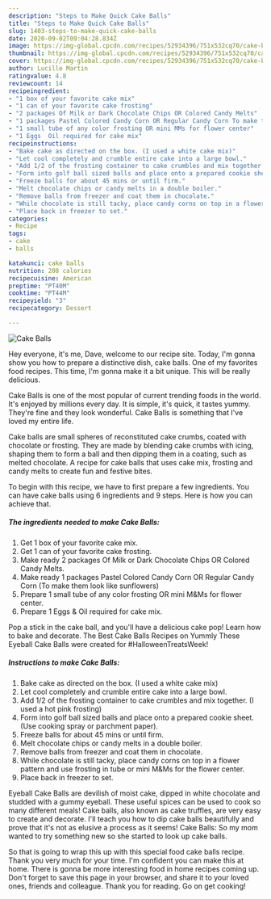 ```yaml
---
description: "Steps to Make Quick Cake Balls"
title: "Steps to Make Quick Cake Balls"
slug: 1403-steps-to-make-quick-cake-balls
date: 2020-09-02T09:04:28.834Z
image: https://img-global.cpcdn.com/recipes/52934396/751x532cq70/cake-balls-recipe-main-photo.jpg
thumbnail: https://img-global.cpcdn.com/recipes/52934396/751x532cq70/cake-balls-recipe-main-photo.jpg
cover: https://img-global.cpcdn.com/recipes/52934396/751x532cq70/cake-balls-recipe-main-photo.jpg
author: Lucille Martin
ratingvalue: 4.8
reviewcount: 14
recipeingredient:
- "1 box of your favorite cake mix"
- "1 can of your favorite cake frosting"
- "2 packages Of Milk or Dark Chocolate Chips OR Colored Candy Melts"
- "1 packages Pastel Colored Candy Corn OR Regular Candy Corn To make them look like sunflowers"
- "1 small tube of any color frosting OR mini MMs for flower center"
- "1 Eggs  Oil required for cake mix"
recipeinstructions:
- "Bake cake as directed on the box. (I used a white cake mix)"
- "Let cool completely and crumble entire cake into a large bowl."
- "Add 1/2 of the frosting container to cake crumbles and mix together. (I used a hot pink frosting)"
- "Form into golf ball sized balls and place onto a prepared cookie sheet.  (Use cooking spray or parchment paper)."
- "Freeze balls for about 45 mins or until firm."
- "Melt chocolate chips or candy melts in a double boiler."
- "Remove balls from freezer and coat them in chocolate."
- "While chocolate is still tacky, place candy corns on top in a flower pattern and use frosting in tube or mini M&amp;Ms for the flower center."
- "Place back in freezer to set."
categories:
- Recipe
tags:
- cake
- balls

katakunci: cake balls 
nutrition: 208 calories
recipecuisine: American
preptime: "PT40M"
cooktime: "PT44M"
recipeyield: "3"
recipecategory: Dessert

---
```



![Cake Balls](https://img-global.cpcdn.com/recipes/52934396/751x532cq70/cake-balls-recipe-main-photo.jpg)

Hey everyone, it's me, Dave, welcome to our recipe site. Today, I'm gonna show you how to prepare a distinctive dish, cake balls. One of my favorites food recipes. This time, I'm gonna make it a bit unique. This will be really delicious.

Cake Balls is one of the most popular of current trending foods in the world. It's enjoyed by millions every day. It is simple, it's quick, it tastes yummy. They're fine and they look wonderful. Cake Balls is something that I've loved my entire life.

Cake balls are small spheres of reconstituted cake crumbs, coated with chocolate or frosting. They are made by blending cake crumbs with icing, shaping them to form a ball and then dipping them in a coating, such as melted chocolate. A recipe for cake balls that uses cake mix, frosting and candy melts to create fun and festive bites.


To begin with this recipe, we have to first prepare a few ingredients. You can have cake balls using 6 ingredients and 9 steps. Here is how you can achieve that.

<!--inarticleads1-->

##### The ingredients needed to make Cake Balls:

1. Get 1 box of your favorite cake mix.
1. Get 1 can of your favorite cake frosting.
1. Make ready 2 packages Of Milk or Dark Chocolate Chips OR Colored Candy Melts.
1. Make ready 1 packages Pastel Colored Candy Corn OR Regular Candy Corn (To make them look like sunflowers)
1. Prepare 1 small tube of any color frosting OR mini M&amp;Ms for flower center.
1. Prepare 1 Eggs &amp; Oil required for cake mix.


Pop a stick in the cake ball, and you&#39;ll have a delicious cake pop! Learn how to bake and decorate. The Best Cake Balls Recipes on Yummly These Eyeball Cake Balls were created for #HalloweenTreatsWeek! 

<!--inarticleads2-->

##### Instructions to make Cake Balls:

1. Bake cake as directed on the box. (I used a white cake mix)
1. Let cool completely and crumble entire cake into a large bowl.
1. Add 1/2 of the frosting container to cake crumbles and mix together. (I used a hot pink frosting)
1. Form into golf ball sized balls and place onto a prepared cookie sheet.  (Use cooking spray or parchment paper).
1. Freeze balls for about 45 mins or until firm.
1. Melt chocolate chips or candy melts in a double boiler.
1. Remove balls from freezer and coat them in chocolate.
1. While chocolate is still tacky, place candy corns on top in a flower pattern and use frosting in tube or mini M&amp;Ms for the flower center.
1. Place back in freezer to set.


Eyeball Cake Balls are devilish of moist cake, dipped in white chocolate and studded with a gummy eyeball. These useful spices can be used to cook so many different meals! Cake balls, also known as cake truffles, are very easy to create and decorate. I&#39;ll teach you how to dip cake balls beautifully and prove that it&#39;s not as elusive a process as it seems! Cake Balls: So my mom wanted to try something new so she started to look up cake balls. 

So that is going to wrap this up with this special food cake balls recipe. Thank you very much for your time. I'm confident you can make this at home. There is gonna be more interesting food in home recipes coming up. Don't forget to save this page in your browser, and share it to your loved ones, friends and colleague. Thank you for reading. Go on get cooking!
